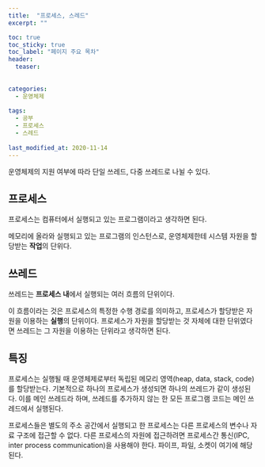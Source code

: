 ```yaml
---
title:  "프로세스, 스레드"
excerpt: ""

toc: true
toc_sticky: true
toc_label: "페이지 주요 목차"
header:
  teaser: 
  
  
categories:
  - 운영체제
  
tags:
  - 공부
  - 프로세스
  - 스레드
  
last_modified_at: 2020-11-14
---
```


운영체제의 지원 여부에 따라 단일 쓰레드, 다중 쓰레드로 나뉠 수 있다.

## 프로세스

프로세스는 컴퓨터에서 실행되고 있는 프로그램이라고 생각하면 된다.

메모리에 올라와 실행되고 있는 프로그램의 인스턴스로, 운영체제한테 시스템 자원을 할당받는 **작업**의 단위다.

## 쓰레드

쓰레드는 **프로세스 내**에서 실행되는 여러 흐름의 단위이다.

이 흐름이라는 것은 프로세스의 특정한 수행 경로를 의미하고, 프로세스가 할당받은 자원을 이용하는 **실행**의 단위이다.
프로세스가 자원을 할당받는 것 자체에 대한 단위였다면 쓰레드는 그 자원을 이용하는 단위라고 생각하면 된다.

## 특징

프로세스는 실행될 때 운영체제로부터 독립된 메모리 영역(heap, data, stack, code)를 할당받는다. 기본적으로 하나의 프로세스가 생성되면
하나의 쓰레드가 같이 생성된다. 이를 메인 쓰레드라 하며, 쓰레드를 추가하지 않는 한 모든 프로그램 코드는 메인 쓰레드에서 실행된다.

프로세스들은 별도의 주소 공간에서 실행되고 한 프로세스는 다른 프로세스의 변수나 자료 구조에 접근할 수 없다. 다른 프로세스의
자원에 접근하려면 프로세스간 통신(IPC, inter process communication)을 사용해야 한다. 파이프, 파일, 소켓이 여기에 해당된다.

